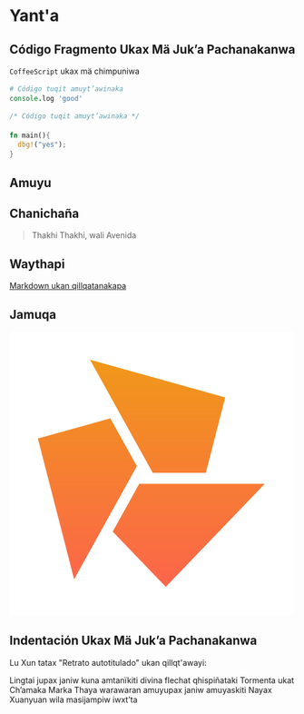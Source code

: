 # Yant'a

## Código Fragmento Ukax Mä Juk’a Pachanakanwa

`CoffeeScript` ukax mä chimpuniwa

```coffee
# Código tuqit amuyt’awinaka
console.log 'good'


```

```rust
/* Código tuqit amuyt’awinaka */

fn main(){
  dbg!("yes");
}
```

## Amuyu

<!-- HTML 注释 --> 

<!-- 多行注释 --> 

## Chanichaña

> Thakhi Thakhi, wali Avenida

## Waythapi

[Markdown ukan qillqatanakapa](https://github.com/xxai-art/xxai-art-md)

## Jamuqa

![xxAI.Art Marka uñt’ayawi](https://raw.githubusercontent.com/xxai-art/web/main/file/svg/logo.svg)

## Indentación Ukax Mä Juk’a Pachanakanwa

Lu Xun tatax "Retrato autotitulado" ukan qillqt'awayi:

  Lingtai jupax janiw kuna amtanïkiti divina flechat qhispiñataki
  Tormenta ukat Ch’amaka Marka
  Thaya warawaran amuyupax janiw amuyaskiti
  Nayax Xuanyuan wila masijampiw iwxt’ta


